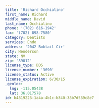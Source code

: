 ```yaml
---
title: 'Richard Occhialino'
first_name: Richard
middle_name: David
last_name: Occhialino
phone: '(702) 616-1942'
fax: '(702) 898-7580'
category: Dentists
services: Endo
address: '2042 Bobtail Cir'
city: Henderson
state: NV
zip: '89012'
license_type: DDS
license_number: '3690'
license_status: Active
license_expiration: 6/30/15
_geoloc:
  lng: -115.05438
  lat: 36.017578
id: b4819223-1a4a-4b1c-b340-38b7d539c8e7
---
```

